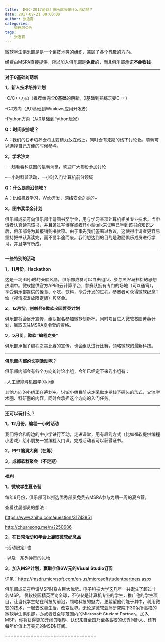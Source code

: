 ```yaml
---
title: 【MSC-2017企划】俱乐部会做什么活动呢？
date: 2017-09-21 00:00:00
author: 张逸霄
categories:
  - 管理层公告
tags:
  - 张逸霄
---
```


微软学生俱乐部是是一个偏技术类的组织，兼顾了各个有趣的方向。

经费由MSRA直接提供，所以加入俱乐部是**免费**的，而且俱乐部承诺**不会收钱**。

<!-- More -->
------

**对于0基础的萌新**

**1，新人技术培养计划**

-C/C++方向（推荐给完全**0基础**的萌新，0基础到熟练玩耍C++）

-C#方向（从0基础到Windows应用开发者）

-Python方向（从0基础到Python玩家）

**Q：时间安排呢？**

A：我们的技术培养会将主要精力放在线上，同时会有定期的线下讨论会。萌新可以选择自己方便的时候参与。

**2，学术沙龙**

-一起看看科技圈的最新消息，欢迎广大软粉参加讨论

-一小时科普活动，一小时入门计算机前沿领域

**Q：什么是前沿领域？**

A：比如机器学习，Web开发，网络安全之类的~

**3，图书奖学金计划**

俱乐部成员可向俱乐部申请图书奖学金，用与学习某项计算机相关专业技术。当申请者认真读完该书，并且通过写博客或者开小型talk来证明已学到该书的知识之后，俱乐部将为其报销购书款项。由于事先我们签署过协议，这使得申请者更容易坚持把书认真读完，而不易半途而废。我们想达到的目的是激励俱乐成员进行学习，并且学有所成。

------

**一些特别的活动**

**1，11月份，Hackathon**

这是一场48小时的头脑风暴，俱乐部成员可以自由组队，参与黑客马拉松的思想热潮中。微软提供官方API和云计算平台，参赛队拥有专门的场地（可以通宵），享受俱乐部提供的餐食、小吃、饮料，享受开发的过程。参赛者可获得微软纪念T恤（视情况发放限定版）和奖金。

**2，12月份，创新杯&微软校园菁英计划**

俱乐部将会展开宣传，组队报名参加微软创新杯。同时项目进入微软校园菁英计划，赢取去往MSRA夏令营的资格。

**3，5月份，微软“编程之美”**

俱乐部承担了编程之美比赛的宣传，也会组队进行比赛，领略微软的最新科技。

------

**俱乐部内部的长期活动呢？**

俱乐部内部会有各个方向的讨论小组，今年已经定下来的小组有：

-人工智能与机器学习小组

其他方向的小组正在筹划中。讨论小组目前决定采取定期线下碰头的形式，交流学术圈、科研圈的内容，同时会承担这个方向的入门任务。

------

**还可以玩什么？**

**1，12月份，编程一小时活动**

我们将会和周边的中小学进行互动，走进课堂，用有趣的方式（比如微软提供编程小游戏）给小朋友一堂编程入门课。完成活动者可以获得证书。

**2，PPT脑洞大赛（在筹）**

**3，成都软粉聚会（不定期）**

------

**福利**

**1，微软学生夏令营**

每年8月份，俱乐部可以推选优秀部员免费去MSRA参与为期一周的夏令营。

查看往届部员的想法：

https://www.zhihu.com/question/31743851

http://chuansong.me/n/2250686

**2，在日常活动和年会上赢取微软纪念品**

-活动限定T恤

-以及一系列神奇的礼物

**3，加入MSP计划，赢取价值6W元的Visual Studio订阅**

详见：https://msdn.microsoft.com/en-us/microsoftstudentpartners.aspx

俱乐部成员在申请MSP时将占巨大优势。电子科技大学这几年一共诞生了超过十名MSP。 微软校园精英面向全球，不仅仅是计算机专业的学生，推广他的学生项目，让当代学生站在科技的前沿，领略科技的魅力，更希望他们能于其中，利用微软的技术，一起去改善生活，改变世界。无论是微软亚洲研究院下30多所高校的微软学生俱乐部，亦或者是全球范围内的Microsoft Student Partner。 加入MSP，你将获得更加开阔的眼界、认识来自全国乃至各高校的优秀同龄人、还有每年价值上万美元的MSDN订阅。

================================
